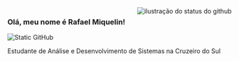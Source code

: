 <img align='right' src="https://github-readme-stats.vercel.app/api?username=rafaelccbr&show_icons=true&title_color=41296e&text_color=5f5475&icon_color=69299e&bg_color=e6d9ff&cache_seconds=2300" alt="ilustração do status do github">

### Olá, meu nome é Rafael Miquelin!

<img src="https://img.shields.io/static/v1?label=Overview&message=rafaelccbr&color=e6d9ff&style=for-the-badge&logo=GitHub" alt="Static GitHub">

<p>Estudante de Análise e Desenvolvimento de Sistemas na Cruzeiro do Sul</p>
